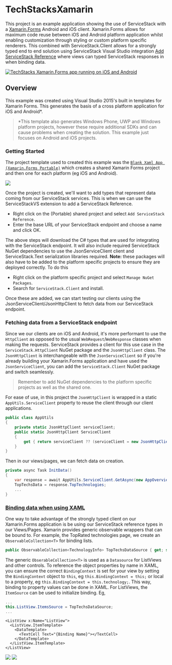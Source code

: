 # TechStacksXamarin
This project is an example application showing the use of ServiceStack with a [Xamarin.Forms](https://www.xamarin.com/forms) Android and iOS client. Xamarin.Forms allows for maximum code reuse between iOS and Android platform application whilst enabling customization through styling or custom platform specific renderers. This combined with ServiceStack.Client allows for a strongly typed end to end solution using ServiceStack Visual Studio integration [Add ServiceStack Reference](https://github.com/ServiceStack/ServiceStack/wiki/Add-ServiceStack-Reference) where views can typed ServiceStack responses in when binding data.

[![TechStacks Xamarin.Forms app running on iOS and Android](https://raw.githubusercontent.com/ServiceStack/Assets/master/img/apps/TechStacksXamForms/video_preview.png)](https://www.youtube.com/watch?v=4ghchU3xKs4)

## Overview
This example was created using Visual Studio 2015's built in templates for Xamarin Forms. This generates the basis of a cross platform application for iOS and Android*.
> *This template also generates Windows Phone, UWP and Windows platform projects, however these require additional SDKs and can cause problems when creating the solution. This example just focuses on Android and iOS projects.

### Getting Started
The project template used to created this example was the [`Blank Xaml App (Xamarin.Forms Portable)`](https://developer.xamarin.com/guides/xamarin-forms/xaml/xaml-basics/getting_started_with_xaml/) which creates a shared Xamarin Forms project and then one for each platform (eg iOS and Android). 

![](https://raw.githubusercontent.com/ServiceStack/Assets/master/img/apps/TechStacksXamForms/solution.png)

Once the project is created, we'll want to add types that represent data coming from our ServiceStack services. This is when we can use the ServiceStackVS extension to add a ServiceStack Reference.

- Right click on the (Portable) shared project and select `Add ServiceStack Reference`.
- Enter the base URL of your ServiceStack endpoint and choose a name and click OK.

The above steps will download the C# types that are used for integrating with the ServiceStack endpoint. It will also include required ServiceStack NuGet dependencies to use the JsonServiceClient client and ServiceStack.Text serialization libraries required. **Note:** these packages will also have to be added to the platform specific projects to ensure they are deployed correctly. To do this

- Right click on the platform specific project and select `Manage NuGet Packages`.
- Search for `ServiceStack.Client` and install.

Once these are added, we can start testing our clients using the JsonServiceClient/JsonHttpClient to fetch data from our ServiceStack endpoint.

### Fetching data from a ServiceStack endpoint
Since we our clients are on iOS and Android, it's more performant to use the `HttpClient` as opposed to the usual `WebRequest`/`WebResponse` classes when making the requests. ServiceStack provides a client for this use case in the `ServiceStack.HttpClient` NuGet package and the `JsonHttpClient` class. The `JsonHttpClient` is interchangeable with the `JsonServiceClient` so if you're already building your Xamarin.Forms application and have used the `JsonServiceClient`, you can add the `ServiceStack.Client` NuGet package and switch seamlessly.
> Remember to add NuGet dependencies to the platform specific projects as well as the shared one.

For ease of use, in this project the `JsonHttpClient` is wrapped in a static `AppUtils.ServiceClient` property to reuse the client through our client applications. 

``` csharp
public class AppUtils
{
	private static JsonHttpClient serviceClient;
	public static JsonHttpClient ServiceClient
	{
		get { return serviceClient ?? (serviceClient = new JsonHttpClient("http://techstacks.io/")); }
	}
}
```

Then in our views/pages, we can fetch data on creation.

``` csharp
private async Task InitData()
{
	var response = await AppUtils.ServiceClient.GetAsync(new AppOverview());
    TopTechsData = response.TopTechnologies;
    ...
}
```

### [Binding data when using XAML](https://developer.xamarin.com/guides/xamarin-forms/xaml/xaml-basics/data_binding_basics/)
One way to take advantage of the strongly typed client on our Xamarin.Forms application is be using our ServiceStack reference types in our Views/Pages. Xamarin provides generic observable wrappers that can be bound to. For example, the TopRated technologies page, we create an `ObservableCollection<T>` for binding lists.

``` csharp
public ObservableCollection<TechnologyInfo> TopTechsDataSource { get; set; }
```

The generic `ObserableCollection<T>` is used as a `Datasource` for ListViews and other controls. To reference the object properties by name in XAML, you can ensure the correct `BindingContext` is set for your view by setting the `BindingContext` object to `this`, eg `this.BindingContext = this;` or local to a property, eg `this.BindingContext = this.technology;`. This way, binding to property values can be done in XAML. For ListViews, the `ItemSource` can be used to initialize binding. Eg,

``` csharp
...
this.ListView.ItemsSource = TopTechsDataSource;
...
```

``` XAML
<ListView x:Name="ListView">
  <ListView.ItemTemplate>
    <DataTemplate>
      <TextCell Text="{Binding Name}"></TextCell>
    </DataTemplate>
  </ListView.ItemTemplate>
</ListView>
```

![](https://raw.githubusercontent.com/ServiceStack/Assets/master/img/apps/TechStacksXamForms/android-client.png) ![](https://raw.githubusercontent.com/ServiceStack/Assets/master/img/apps/TechStacksXamForms/ios-client.png)

